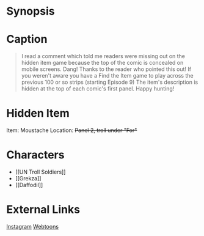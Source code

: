 # Synopsis


# Caption
> I read a comment which told me readers were missing out on the hidden item game because the top of the comic is concealed on mobile screens. Dang! Thanks to the reader who pointed this out! If you weren't aware you have a Find the Item game to play across the previous 100 or so strips (starting Episode 9) The item's description is hidden at the top of each comic's first panel.  Happy hunting!

# Hidden Item
Item: Moustache
Location: ~~Panel 2, troll under "For"~~

# Characters
* [[UN Troll Soldiers]]
* [[Grekza]]
* [[Daffodil]]

# External Links
[Instagram](https://www.instagram.com/p/Cfw18iTMqou/?igshid=YmMyMTA2M2Y=)
[Webtoons](https://www.webtoons.com/en/challenge/twistwood-tales/112-glazed-hams/viewer?title_no=344740&episode_no=122)